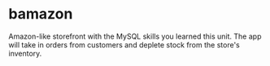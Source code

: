 # bamazon
Amazon-like storefront with the MySQL skills you learned this unit. The app will take in orders from customers and deplete stock from the store's inventory.